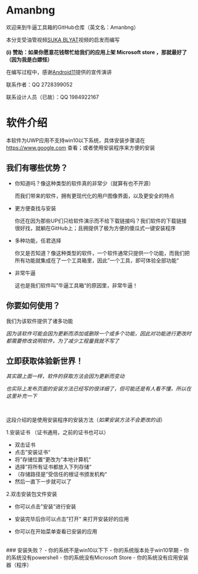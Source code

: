 # Amanbng
欢迎来到牛逼工具箱的GitHub仓库（英文名：Amanbng）

本分支受油管视频[SUKA BLYAT](https://www.youtube.com/watch?v=l1mV6cCdniU)视频的启发而编写

**(i) 赞助：如果你愿意花钱帮忙给我们的应用上架 Microsoft store ，那就最好了（因为我是白嫖怪）**
           
在编写过程中，感谢[Android11](https://chat.openai.com)提供的宣传演讲

联系作者：QQ 2728399052

联系设计人员（已故）：QQ 1984922167
# 软件介绍
本软件为UWP应用不支持win10以下系统，具体安装步骤请在 https://www.google.com 查看；或者使用安装程序来方便的安装

## 我们有哪些优势？
- 你知道吗？像这种类型的软件真的非常少（就算有也不开源）

  而我们带来的软件，拥有更现代化的用户图像界面，以及更安全的特点

- 更方便查找与安装
  
  你还在因为那些UP们只给软件演示而不给下载链接吗？我们软件的下载链接很好找，就躺在GitHub上；且拥提供了极为方便的傻瓜式一键安装程序

- 多种功能，任君选择

  你又是否知道？像这种类型的软件，一个软件通常只提供一个功能，而我们把所有功能就集成在了一个工具箱里，因此”一个工具，即可体验全部功能“

- 非常牛逼

  这也是我们软件叫”牛逼工具箱“的原因里，非常牛逼！

 ## 你要如何使用？

我们为该软件提供了诸多功能
  
*因为该软件可能会因为更新而添加或删除一个或多个功能，因此对功能进行更改时都需要修改说明软件，为了减少工程量我就不写了*


## 立即获取体验新世界！

*其实跟上面一样，软件的获取方法会因为更新而变动*

*也实际上发布页面的安装方法已经写的很详细了，但可能还是有人看不懂，所以在这里补充一下*

<br>

这段介绍的是使用安装程序的安装方法（*如果安装方法不会更改的话*）

1.安装证书 （证书通用，之前的证书也可以）

- 双击证书
- 点击”安装证书“
- 将”存储位置“更改为”本地计算机“
- 选择”将所有证书都放入下列存储“
- （存储路径是”受信任的根证书颁发机构“
- 然后一直下一步就可以了
  
2.双击安装包文件安装
  
- 你可以点击”安装“进行安装

- 安装完毕后你可以点击”打开“ 来打开安装好的应用

- 你可以在开始菜单查看已安装的应用

<br>
### 安装失败？
- 你的系统不是win10以下下
- 你的系统版本处于win10早期
- 你的系统没有powershell
- 你的系统没有Microsoft Store
- 你的系统没有应用安装器（程序）
  
